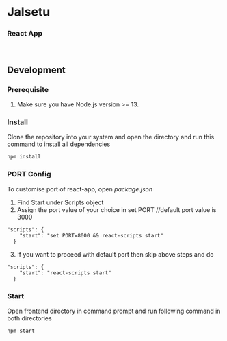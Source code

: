 # Jalsetu
### React App 

<br/>

## Development

### Prerequisite
1. Make sure you have Node.js version >= 13.

### Install
Clone the repository into your system and open the directory and run this command to install all dependencies
```
npm install
```
### PORT Config
To customise port of react-app, open <i>package.json</i> 
1. Find Start  under Scripts object
2. Assign the port value of your choice in set PORT //default port value is 3000

```
"scripts": {
    "start": "set PORT=8000 && react-scripts start"
  }
 ```
3. If you want to proceed with default port then skip above steps and do 
```
"scripts": {
    "start": "react-scripts start"
  }
 ```

### Start

Open frontend directory in command prompt and run following command in both directories
```
npm start
```
